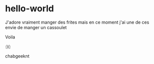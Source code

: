 # hello-world

J'adore vraiment manger des frites mais en ce moment j'ai une de ces envie de manger un cassoulet

Voila

:)(:

chabgeeknt